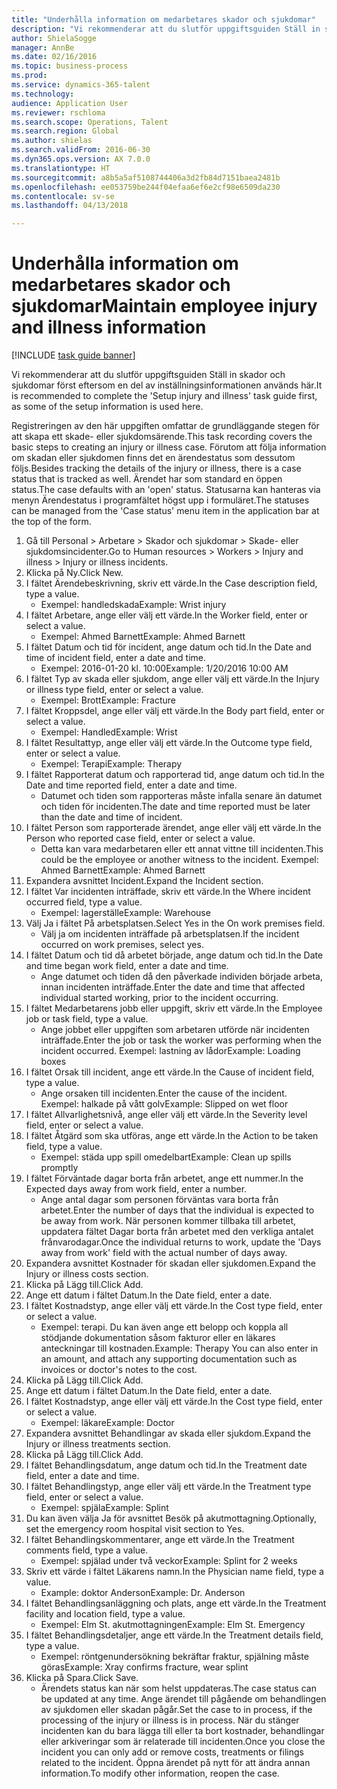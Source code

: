 ```yaml
--- 
title: "Underhålla information om medarbetares skador och sjukdomar"
description: "Vi rekommenderar att du slutför uppgiftsguiden Ställ in skador och sjukdomar först eftersom en del av inställningsinformationen används här."
author: ShielaSogge
manager: AnnBe
ms.date: 02/16/2016
ms.topic: business-process
ms.prod: 
ms.service: dynamics-365-talent
ms.technology: 
audience: Application User
ms.reviewer: rschloma
ms.search.scope: Operations, Talent
ms.search.region: Global
ms.author: shielas
ms.search.validFrom: 2016-06-30
ms.dyn365.ops.version: AX 7.0.0
ms.translationtype: HT
ms.sourcegitcommit: a8b5a5af5108744406a3d2fb84d7151baea2481b
ms.openlocfilehash: ee053759be244f04efaa6ef6e2cf98e6509da230
ms.contentlocale: sv-se
ms.lasthandoff: 04/13/2018

---
```

# <a name="maintain-employee-injury-and-illness-information"></a><span data-ttu-id="08c38-103">Underhålla information om medarbetares skador och sjukdomar</span><span class="sxs-lookup"><span data-stu-id="08c38-103">Maintain employee injury and illness information</span></span>

[!INCLUDE [task guide banner](../../includes/task-guide-banner.md)]

<span data-ttu-id="08c38-104">Vi rekommenderar att du slutför uppgiftsguiden Ställ in skador och sjukdomar först eftersom en del av inställningsinformationen används här.</span><span class="sxs-lookup"><span data-stu-id="08c38-104">It is recommended to complete the 'Setup injury and illness' task guide first, as some of the setup information is used here.</span></span> 



<span data-ttu-id="08c38-105">Registreringen av den här uppgiften omfattar de grundläggande stegen för att skapa ett skade- eller sjukdomsärende.</span><span class="sxs-lookup"><span data-stu-id="08c38-105">This task recording covers the basic steps to creating an injury or illness case.</span></span> <span data-ttu-id="08c38-106">Förutom att följa information om skadan eller sjukdomen finns det en ärendestatus som dessutom följs.</span><span class="sxs-lookup"><span data-stu-id="08c38-106">Besides tracking the details of the injury or illness, there is a case status that is tracked as well.</span></span>  <span data-ttu-id="08c38-107">Ärendet har som standard en öppen status.</span><span class="sxs-lookup"><span data-stu-id="08c38-107">The case defaults with an 'open' status.</span></span>  <span data-ttu-id="08c38-108">Statusarna kan hanteras via menyn Ärendestatus i programfältet högst upp i formuläret.</span><span class="sxs-lookup"><span data-stu-id="08c38-108">The statuses can be managed from the 'Case status' menu item in the application bar at the top of the form.</span></span>

1. <span data-ttu-id="08c38-109">Gå till Personal > Arbetare > Skador och sjukdomar > Skade- eller sjukdomsincidenter.</span><span class="sxs-lookup"><span data-stu-id="08c38-109">Go to Human resources > Workers > Injury and illness > Injury or illness incidents.</span></span>
2. <span data-ttu-id="08c38-110">Klicka på Ny.</span><span class="sxs-lookup"><span data-stu-id="08c38-110">Click New.</span></span>
3. <span data-ttu-id="08c38-111">I fältet Ärendebeskrivning, skriv ett värde.</span><span class="sxs-lookup"><span data-stu-id="08c38-111">In the Case description field, type a value.</span></span>
    * <span data-ttu-id="08c38-112">Exempel: handledskada</span><span class="sxs-lookup"><span data-stu-id="08c38-112">Example:  Wrist injury</span></span>  
4. <span data-ttu-id="08c38-113">I fältet Arbetare, ange eller välj ett värde.</span><span class="sxs-lookup"><span data-stu-id="08c38-113">In the Worker field, enter or select a value.</span></span>
    * <span data-ttu-id="08c38-114">Exempel: Ahmed Barnett</span><span class="sxs-lookup"><span data-stu-id="08c38-114">Example: Ahmed Barnett</span></span>  
5. <span data-ttu-id="08c38-115">I fältet Datum och tid för incident, ange datum och tid.</span><span class="sxs-lookup"><span data-stu-id="08c38-115">In the Date and time of incident field, enter a date and time.</span></span>
    * <span data-ttu-id="08c38-116">Exempel: 2016-01-20 kl. 10:00</span><span class="sxs-lookup"><span data-stu-id="08c38-116">Example:  1/20/2016 10:00 AM</span></span>  
6. <span data-ttu-id="08c38-117">I fältet Typ av skada eller sjukdom, ange eller välj ett värde.</span><span class="sxs-lookup"><span data-stu-id="08c38-117">In the Injury or illness type field, enter or select a value.</span></span>
    * <span data-ttu-id="08c38-118">Exempel:  Brott</span><span class="sxs-lookup"><span data-stu-id="08c38-118">Example:  Fracture</span></span>  
7. <span data-ttu-id="08c38-119">I fältet Kroppsdel, ange eller välj ett värde.</span><span class="sxs-lookup"><span data-stu-id="08c38-119">In the Body part field, enter or select a value.</span></span>
    * <span data-ttu-id="08c38-120">Exempel:  Handled</span><span class="sxs-lookup"><span data-stu-id="08c38-120">Example:  Wrist</span></span>  
8. <span data-ttu-id="08c38-121">I fältet Resultattyp, ange eller välj ett värde.</span><span class="sxs-lookup"><span data-stu-id="08c38-121">In the Outcome type field, enter or select a value.</span></span>
    * <span data-ttu-id="08c38-122">Exempel:  Terapi</span><span class="sxs-lookup"><span data-stu-id="08c38-122">Example:  Therapy</span></span>  
9. <span data-ttu-id="08c38-123">I fältet Rapporterat datum och rapporterad tid, ange datum och tid.</span><span class="sxs-lookup"><span data-stu-id="08c38-123">In the Date and time reported field, enter a date and time.</span></span>
    * <span data-ttu-id="08c38-124">Datumet och tiden som rapporteras måste infalla senare än datumet och tiden för incidenten.</span><span class="sxs-lookup"><span data-stu-id="08c38-124">The date and time reported must be later than the date and time of incident.</span></span>  
10. <span data-ttu-id="08c38-125">I fältet Person som rapporterade ärendet, ange eller välj ett värde.</span><span class="sxs-lookup"><span data-stu-id="08c38-125">In the Person who reported case field, enter or select a value.</span></span>
    * <span data-ttu-id="08c38-126">Detta kan vara medarbetaren eller ett annat vittne till incidenten.</span><span class="sxs-lookup"><span data-stu-id="08c38-126">This could be the employee or another witness to the incident.</span></span>  <span data-ttu-id="08c38-127">Exempel: Ahmed Barnett</span><span class="sxs-lookup"><span data-stu-id="08c38-127">Example: Ahmed Barnett</span></span>  
11. <span data-ttu-id="08c38-128">Expandera avsnittet Incident.</span><span class="sxs-lookup"><span data-stu-id="08c38-128">Expand the Incident section.</span></span>
12. <span data-ttu-id="08c38-129">I fältet Var incidenten inträffade, skriv ett värde.</span><span class="sxs-lookup"><span data-stu-id="08c38-129">In the Where incident occurred field, type a value.</span></span>
    * <span data-ttu-id="08c38-130">Exempel: lagerställe</span><span class="sxs-lookup"><span data-stu-id="08c38-130">Example:  Warehouse</span></span>  
13. <span data-ttu-id="08c38-131">Välj Ja i fältet På arbetsplatsen.</span><span class="sxs-lookup"><span data-stu-id="08c38-131">Select Yes in the On work premises field.</span></span>
    * <span data-ttu-id="08c38-132">Välj ja om incidenten inträffade på arbetsplatsen.</span><span class="sxs-lookup"><span data-stu-id="08c38-132">If the incident occurred on work premises, select yes.</span></span>  
14. <span data-ttu-id="08c38-133">I fältet Datum och tid då arbetet började, ange datum och tid.</span><span class="sxs-lookup"><span data-stu-id="08c38-133">In the Date and time began work field, enter a date and time.</span></span>
    * <span data-ttu-id="08c38-134">Ange datumet och tiden då den påverkade individen började arbeta, innan incidenten inträffade.</span><span class="sxs-lookup"><span data-stu-id="08c38-134">Enter the date and time that affected individual started working, prior to the incident occurring.</span></span>  
15. <span data-ttu-id="08c38-135">I fältet Medarbetarens jobb eller uppgift, skriv ett värde.</span><span class="sxs-lookup"><span data-stu-id="08c38-135">In the Employee job or task field, type a value.</span></span>
    * <span data-ttu-id="08c38-136">Ange jobbet eller uppgiften som arbetaren utförde när incidenten inträffade.</span><span class="sxs-lookup"><span data-stu-id="08c38-136">Enter the job or task the worker was performing when the incident occurred.</span></span>  <span data-ttu-id="08c38-137">Exempel: lastning av lådor</span><span class="sxs-lookup"><span data-stu-id="08c38-137">Example:  Loading boxes</span></span>  
16. <span data-ttu-id="08c38-138">I fältet Orsak till incident, ange ett värde.</span><span class="sxs-lookup"><span data-stu-id="08c38-138">In the Cause of incident field, type a value.</span></span>
    * <span data-ttu-id="08c38-139">Ange orsaken till incidenten.</span><span class="sxs-lookup"><span data-stu-id="08c38-139">Enter the cause of the incident.</span></span>  <span data-ttu-id="08c38-140">Exempel: halkade på vått golv</span><span class="sxs-lookup"><span data-stu-id="08c38-140">Example:  Slipped on wet floor</span></span>  
17. <span data-ttu-id="08c38-141">I fältet Allvarlighetsnivå, ange eller välj ett värde.</span><span class="sxs-lookup"><span data-stu-id="08c38-141">In the Severity level field, enter or select a value.</span></span>
18. <span data-ttu-id="08c38-142">I fältet Åtgärd som ska utföras, ange ett värde.</span><span class="sxs-lookup"><span data-stu-id="08c38-142">In the Action to be taken field, type a value.</span></span>
    * <span data-ttu-id="08c38-143">Exempel: städa upp spill omedelbart</span><span class="sxs-lookup"><span data-stu-id="08c38-143">Example:  Clean up spills promptly</span></span>  
19. <span data-ttu-id="08c38-144">I fältet Förväntade dagar borta från arbetet, ange ett nummer.</span><span class="sxs-lookup"><span data-stu-id="08c38-144">In the Expected days away from work field, enter a number.</span></span>
    * <span data-ttu-id="08c38-145">Ange antal dagar som personen förväntas vara borta från arbetet.</span><span class="sxs-lookup"><span data-stu-id="08c38-145">Enter the number of days that the individual is expected to be away from work.</span></span>  <span data-ttu-id="08c38-146">När personen kommer tillbaka till arbetet, uppdatera fältet Dagar borta från arbetet med den verkliga antalet frånvarodagar.</span><span class="sxs-lookup"><span data-stu-id="08c38-146">Once the individual returns to work, update the 'Days away from work' field with the actual number of days away.</span></span>  
20. <span data-ttu-id="08c38-147">Expandera avsnittet Kostnader för skadan eller sjukdomen.</span><span class="sxs-lookup"><span data-stu-id="08c38-147">Expand the Injury or illness costs section.</span></span>
21. <span data-ttu-id="08c38-148">Klicka på Lägg till.</span><span class="sxs-lookup"><span data-stu-id="08c38-148">Click Add.</span></span>
22. <span data-ttu-id="08c38-149">Ange ett datum i fältet Datum.</span><span class="sxs-lookup"><span data-stu-id="08c38-149">In the Date field, enter a date.</span></span>
23. <span data-ttu-id="08c38-150">I fältet Kostnadstyp, ange eller välj ett värde.</span><span class="sxs-lookup"><span data-stu-id="08c38-150">In the Cost type field, enter or select a value.</span></span>
    * <span data-ttu-id="08c38-151">Exempel: terapi. Du kan även ange ett belopp och koppla all stödjande dokumentation såsom fakturor eller en läkares anteckningar till kostnaden.</span><span class="sxs-lookup"><span data-stu-id="08c38-151">Example:  Therapy    You can also enter in an amount, and attach any supporting documentation such as invoices or doctor's notes to the cost.</span></span>  
24. <span data-ttu-id="08c38-152">Klicka på Lägg till.</span><span class="sxs-lookup"><span data-stu-id="08c38-152">Click Add.</span></span>
25. <span data-ttu-id="08c38-153">Ange ett datum i fältet Datum.</span><span class="sxs-lookup"><span data-stu-id="08c38-153">In the Date field, enter a date.</span></span>
26. <span data-ttu-id="08c38-154">I fältet Kostnadstyp, ange eller välj ett värde.</span><span class="sxs-lookup"><span data-stu-id="08c38-154">In the Cost type field, enter or select a value.</span></span>
    * <span data-ttu-id="08c38-155">Exempel: läkare</span><span class="sxs-lookup"><span data-stu-id="08c38-155">Example: Doctor</span></span>  
27. <span data-ttu-id="08c38-156">Expandera avsnittet Behandlingar av skada eller sjukdom.</span><span class="sxs-lookup"><span data-stu-id="08c38-156">Expand the Injury or illness treatments section.</span></span>
28. <span data-ttu-id="08c38-157">Klicka på Lägg till.</span><span class="sxs-lookup"><span data-stu-id="08c38-157">Click Add.</span></span>
29. <span data-ttu-id="08c38-158">I fältet Behandlingsdatum, ange datum och tid.</span><span class="sxs-lookup"><span data-stu-id="08c38-158">In the Treatment date field, enter a date and time.</span></span>
30. <span data-ttu-id="08c38-159">I fältet Behandlingstyp, ange eller välj ett värde.</span><span class="sxs-lookup"><span data-stu-id="08c38-159">In the Treatment type field, enter or select a value.</span></span>
    * <span data-ttu-id="08c38-160">Exempel: spjäla</span><span class="sxs-lookup"><span data-stu-id="08c38-160">Example:  Splint</span></span>  
31. <span data-ttu-id="08c38-161">Du kan även välja Ja för avsnittet Besök på akutmottagning.</span><span class="sxs-lookup"><span data-stu-id="08c38-161">Optionally, set the emergency room hospital visit section to Yes.</span></span>
32. <span data-ttu-id="08c38-162">I fältet Behandlingskommentarer, ange ett värde.</span><span class="sxs-lookup"><span data-stu-id="08c38-162">In the Treatment comments field, type a value.</span></span>
    * <span data-ttu-id="08c38-163">Exempel: spjälad under två veckor</span><span class="sxs-lookup"><span data-stu-id="08c38-163">Example:  Splint for 2 weeks</span></span>  
33. <span data-ttu-id="08c38-164">Skriv ett värde i fältet Läkarens namn.</span><span class="sxs-lookup"><span data-stu-id="08c38-164">In the Physician name field, type a value.</span></span>
    * <span data-ttu-id="08c38-165">Example: doktor Anderson</span><span class="sxs-lookup"><span data-stu-id="08c38-165">Example:  Dr. Anderson</span></span>  
34. <span data-ttu-id="08c38-166">I fältet Behandlingsanläggning och plats, ange ett värde.</span><span class="sxs-lookup"><span data-stu-id="08c38-166">In the Treatment facility and location field, type a value.</span></span>
    * <span data-ttu-id="08c38-167">Exempel: Elm St. akutmottagningen</span><span class="sxs-lookup"><span data-stu-id="08c38-167">Example:  Elm St. Emergency</span></span>  
35. <span data-ttu-id="08c38-168">I fältet Behandlingsdetaljer, ange ett värde.</span><span class="sxs-lookup"><span data-stu-id="08c38-168">In the Treatment details field, type a value.</span></span>
    * <span data-ttu-id="08c38-169">Exempel: röntgenundersökning bekräftar fraktur, spjälning måste göras</span><span class="sxs-lookup"><span data-stu-id="08c38-169">Example:  Xray confirms fracture, wear splint</span></span>  
36. <span data-ttu-id="08c38-170">Klicka på Spara.</span><span class="sxs-lookup"><span data-stu-id="08c38-170">Click Save.</span></span>
    * <span data-ttu-id="08c38-171">Ärendets status kan när som helst uppdateras.</span><span class="sxs-lookup"><span data-stu-id="08c38-171">The case status can be updated at any time.</span></span>  <span data-ttu-id="08c38-172">Ange ärendet till pågående om behandlingen av sjukdomen eller skadan pågår.</span><span class="sxs-lookup"><span data-stu-id="08c38-172">Set the case to in process, if the processing of the injury or illness is in process.</span></span>  <span data-ttu-id="08c38-173">När du stänger incidenten kan du bara lägga till eller ta bort kostnader, behandlingar eller arkiveringar som är relaterade till incidenten.</span><span class="sxs-lookup"><span data-stu-id="08c38-173">Once you close the incident you can only add or remove costs, treatments or filings related to the incident.</span></span>  <span data-ttu-id="08c38-174">Öppna ärendet på nytt för att ändra annan information.</span><span class="sxs-lookup"><span data-stu-id="08c38-174">To modify other information, reopen the case.</span></span>  


